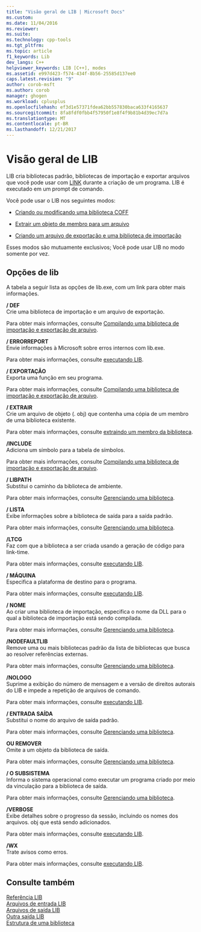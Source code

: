 ```yaml
---
title: "Visão geral de LIB | Microsoft Docs"
ms.custom: 
ms.date: 11/04/2016
ms.reviewer: 
ms.suite: 
ms.technology: cpp-tools
ms.tgt_pltfrm: 
ms.topic: article
f1_keywords: Lib
dev_langs: C++
helpviewer_keywords: LIB [C++], modes
ms.assetid: e997d423-f574-434f-8b56-25585d137ee0
caps.latest.revision: "9"
author: corob-msft
ms.author: corob
manager: ghogen
ms.workload: cplusplus
ms.openlocfilehash: ef3d1e57371fdea62bb557830baca633f4165637
ms.sourcegitcommit: 8fa8fdf0fbb4f57950f1e8f4f9b81b4d39ec7d7a
ms.translationtype: MT
ms.contentlocale: pt-BR
ms.lasthandoff: 12/21/2017
---
```

# <a name="overview-of-lib"></a>Visão geral de LIB
LIB cria bibliotecas padrão, bibliotecas de importação e exportar arquivos que você pode usar com [LINK](../../build/reference/linker-options.md) durante a criação de um programa. LIB é executado em um prompt de comando.  
  
 Você pode usar o LIB nos seguintes modos:  
  
-   [Criando ou modificando uma biblioteca COFF](../../build/reference/managing-a-library.md)  
  
-   [Extrair um objeto de membro para um arquivo](../../build/reference/extracting-a-library-member.md)  
  
-   [Criando um arquivo de exportação e uma biblioteca de importação](../../build/reference/working-with-import-libraries-and-export-files.md)  
  
 Esses modos são mutuamente exclusivos; Você pode usar LIB no modo somente por vez.  
  
## <a name="lib-options"></a>Opções de lib  
 A tabela a seguir lista as opções de lib.exe, com um link para obter mais informações.  
  
 **/ DEF**  
 Crie uma biblioteca de importação e um arquivo de exportação.  
  
 Para obter mais informações, consulte [Compilando uma biblioteca de importação e exportação de arquivo](../../build/reference/building-an-import-library-and-export-file.md).  
  
 **/ ERRORREPORT**  
 Envie informações à Microsoft sobre erros internos com lib.exe.  
  
 Para obter mais informações, consulte [executando LIB](../../build/reference/running-lib.md).  
  
 **/ EXPORTAÇÃO**  
 Exporta uma função em seu programa.  
  
 Para obter mais informações, consulte [Compilando uma biblioteca de importação e exportação de arquivo](../../build/reference/building-an-import-library-and-export-file.md).  
  
 **/ EXTRAIR**  
 Crie um arquivo de objeto (. obj) que contenha uma cópia de um membro de uma biblioteca existente.  
  
 Para obter mais informações, consulte [extraindo um membro da biblioteca](../../build/reference/extracting-a-library-member.md).  
  
 **/INCLUDE**  
 Adiciona um símbolo para a tabela de símbolos.  
  
 Para obter mais informações, consulte [Compilando uma biblioteca de importação e exportação de arquivo](../../build/reference/building-an-import-library-and-export-file.md).  
  
 **/ LIBPATH**  
 Substitui o caminho da biblioteca de ambiente.  
  
 Para obter mais informações, consulte [Gerenciando uma biblioteca](../../build/reference/managing-a-library.md).  
  
 **/ LISTA**  
 Exibe informações sobre a biblioteca de saída para a saída padrão.  
  
 Para obter mais informações, consulte [Gerenciando uma biblioteca](../../build/reference/managing-a-library.md).  
  
 **/LTCG**  
 Faz com que a biblioteca a ser criada usando a geração de código para link-time.  
  
 Para obter mais informações, consulte [executando LIB](../../build/reference/running-lib.md).  
  
 **/ MÁQUINA**  
 Especifica a plataforma de destino para o programa.  
  
 Para obter mais informações, consulte [executando LIB](../../build/reference/running-lib.md).  
  
 **/ NOME**  
 Ao criar uma biblioteca de importação, especifica o nome da DLL para o qual a biblioteca de importação está sendo compilada.  
  
 Para obter mais informações, consulte [Gerenciando uma biblioteca](../../build/reference/managing-a-library.md).  
  
 **/NODEFAULTLIB**  
 Remove uma ou mais bibliotecas padrão da lista de bibliotecas que busca ao resolver referências externas.  
  
 Para obter mais informações, consulte [Gerenciando uma biblioteca](../../build/reference/managing-a-library.md).  
  
 **/NOLOGO**  
 Suprime a exibição do número de mensagem e a versão de direitos autorais do LIB e impede a repetição de arquivos de comando.  
  
 Para obter mais informações, consulte [executando LIB](../../build/reference/running-lib.md).  
  
 **/ ENTRADA SAÍDA**  
 Substitui o nome do arquivo de saída padrão.  
  
 Para obter mais informações, consulte [Gerenciando uma biblioteca](../../build/reference/managing-a-library.md).  
  
 **OU REMOVER**  
 Omite a um objeto da biblioteca de saída.  
  
 Para obter mais informações, consulte [Gerenciando uma biblioteca](../../build/reference/managing-a-library.md).  
  
 **/ O SUBSISTEMA**  
 Informa o sistema operacional como executar um programa criado por meio da vinculação para a biblioteca de saída.  
  
 Para obter mais informações, consulte [Gerenciando uma biblioteca](../../build/reference/managing-a-library.md).  
  
 **/VERBOSE**  
 Exibe detalhes sobre o progresso da sessão, incluindo os nomes dos arquivos. obj que está sendo adicionados.  
  
 Para obter mais informações, consulte [executando LIB](../../build/reference/running-lib.md).  
  
 **/WX**  
 Trate avisos como erros.  
  
 Para obter mais informações, consulte [executando LIB](../../build/reference/running-lib.md).  
  
## <a name="see-also"></a>Consulte também  
 [Referência LIB](../../build/reference/lib-reference.md)   
 [Arquivos de entrada LIB](../../build/reference/lib-input-files.md)   
 [Arquivos de saída LIB](../../build/reference/lib-output-files.md)   
 [Outra saída LIB](../../build/reference/other-lib-output.md)   
 [Estrutura de uma biblioteca](../../build/reference/structure-of-a-library.md)
